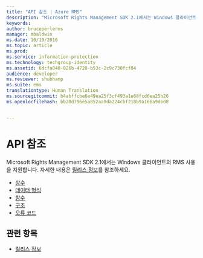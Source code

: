 ```yaml
---
title: "API 참조 | Azure RMS"
description: "Microsoft Rights Management SDK 2.1에서는 Windows 클라이언트의 RMS 사용을 지원합니다."
keywords: 
author: bruceperlerms
manager: mbaldwin
ms.date: 10/19/2016
ms.topic: article
ms.prod: 
ms.service: information-protection
ms.technology: techgroup-identity
ms.assetid: 6dcfa840-026b-4728-b53c-2c9c730fcf84
audience: developer
ms.reviewer: shubhamp
ms.suite: ems
translationtype: Human Translation
ms.sourcegitcommit: b4abffcbe6e49ea25f3cf493a1e68fcd6ea25b26
ms.openlocfilehash: bb20d796e5a852aa9da224cbf218b9a166a9dbd8


---
```


# API 참조

Microsoft Rights Management SDK 2.1에서는 Windows 클라이언트의 RMS 사용을 지원합니다. 자세한 내용은 [릴리스 정보](release-notes-rtm.md)를 참조하세요.
- [상수](https://msdn.microsoft.com/library/hh535291.aspx)
- [데이터 형식](https://msdn.microsoft.com/library/hh535288.aspx)
- [함수](https://msdn.microsoft.com/library/hh535289.aspx)
- [구조](https://msdn.microsoft.com/library/hh535294.aspx)
- [오류 코드](https://msdn.microsoft.com/library/hh535248.aspx)



## 관련 항목

* [릴리스 정보](release-notes-rtm.md)
 

 



<!--HONumber=Sep16_HO5-->


